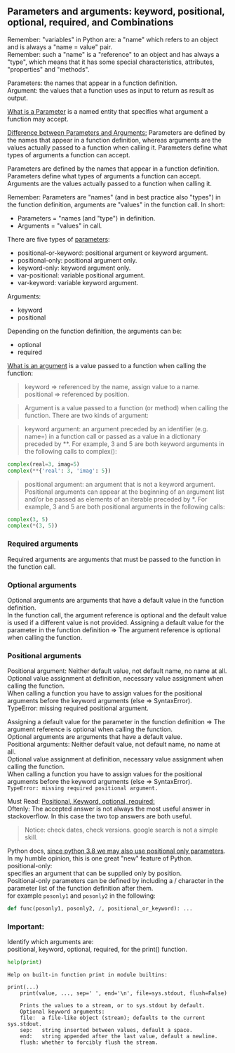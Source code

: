 ## Parameters and arguments: keyword, positional, optional, required, and Combinations

Remember: "variables" in Python are: a "name" which refers to an object and is always a "name = value" pair.   
Remember: such a "name" is a "reference" to an object and has always a "type", which means that it has some special characteristics, attributes, "properties" and "methods".

Parameters: the names that appear in a function definition.  
Argument: the values that a function uses as input to return as result as output.  


[What is a Parameter](https://docs.python.org/3/glossary.html#term-parameter) is a named entity that specifies what argument a function may accept.  

[Difference between Parameters and Arguments:](https://docs.python.org/3/faq/programming.html#what-is-the-difference-between-arguments-and-parameters) Parameters are defined by the names that appear in a function definition, whereas arguments are the values actually passed to a function when calling it. Parameters define what types of arguments a function can accept.  

Parameters are defined by the names that appear in a function definition.   
Parameters define what types of arguments a function can accept.  
Arguments are the values actually passed to a function when calling it.  

Remember: Parameters are "names" (and in best practice also "types") in the function definition, arguments are "values" in the function call.
In short:  
* Parameters = "names (and "type") in definition.
* Arguments = "values" in call.

There are five types of [parameters](https://docs.python.org/3/glossary.html#term-parameter):  
* positional-or-keyword: positional argument or keyword argument.
* positional-only: positional argument only.
* keyword-only: keyword argument only.
* var-positional: variable positional argument.
* var-keyword: variable keyword argument.

Arguments:  
* keyword   
* positional  

Depending on the function definition, the arguments can be:
* optional
* required

[What is an argument](https://docs.python.org/3/glossary.html#term-argument) is a value passed to a function when calling the function:
> keyword => referenced by the name, assign value to a name.   
> positional => referenced by position.  

> Argument is a value passed to a function (or method) when calling the function. There are two kinds of argument:

> keyword argument: an argument preceded by an identifier (e.g. name=) in a function call or passed as a value in a dictionary preceded by **. For example, 3 and 5 are both keyword arguments in the following calls to complex():
    
```python
complex(real=3, imag=5)
complex(**{'real': 3, 'imag': 5})
```

> positional argument: an argument that is not a keyword argument. Positional arguments can appear at the beginning of an argument list and/or be passed as elements of an iterable preceded by *. For example, 3 and 5 are both positional arguments in the following calls: 

```python
complex(3, 5)
complex(*(3, 5))
```


### Required arguments
Required arguments are arguments that must be passed to the function in the function call.

### Optional arguments
Optional arguments are arguments that have a default value in the function definition.   
In the function call, the argument reference is optional and the default value is used if a different value is not provided.
Assigning a default value for the parameter in the function definition => The argument reference is optional when calling the function.  


### Positional arguments
Positional argument: Neither default value, not default name, no name at all.  
Optional value assignment at definition, necessary value assignment when calling the function.  
When calling a function you have to assign values for the positional arguments before the keyword arguments (else => SyntaxError).  
TypeError: missing required positional argument. 

Assigning a default value for the parameter in the function definition => The argument reference is optional when calling the function.  
Optional arguments are arguments that have a default value.    
Positional arguments: Neither default value, not default name, no name at all.  
Optional value assignment at definition, necessary value assignment when calling the function.  
When calling a function you have to assign values for the positional arguments before the keyword arguments (else => SyntaxError).  
`TypeError: missing required positional argument.`  

Must Read: [Positional, Keyword, optional, required:](https://stackoverflow.com/a/57819001)  
Oftenly: The accepted answer is not always the most useful answer in stackoverflow. In this case the two top answers are both useful. 
> Notice: check dates, check versions. google search is not a simple skill.  

Python docs, [since python 3.8 we may also use positional only parameters](https://docs.python.org/3.8/whatsnew/3.8.html#positional-only-parameters).    
In my humble opinion, this is one great "new" feature of Python.   
positional-only:  
specifies an argument that can be supplied only by position.   
Positional-only parameters can be defined by including a / character in the parameter list of the function definition after them.  
for example `posonly1` and `posonly2` in the following:

```python
def func(posonly1, posonly2, /, positional_or_keyword): ...
```

### Important:
Identify which arguments are:   
positional, keyword, optional, required,
for the print() function.

```python
help(print)
```
```
Help on built-in function print in module builtins:

print(...)
    print(value, ..., sep=' ', end='\n', file=sys.stdout, flush=False)
    
    Prints the values to a stream, or to sys.stdout by default.
    Optional keyword arguments:
    file:  a file-like object (stream); defaults to the current sys.stdout.
    sep:   string inserted between values, default a space.
    end:   string appended after the last value, default a newline.
    flush: whether to forcibly flush the stream.
```